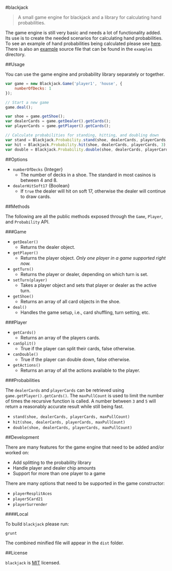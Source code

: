 #blackjack

> A small game engine for blackjack and a library for calculating hand probabilities.

The game engine is still very basic and needs a lot of functionality added. Its use is to create the needed scenarios for calculating hand probabilities. To see an example of hand probabilities being calculated please see [here](http://chriszieba.com/2015/03/30/blackjack_probabilities). There is also an [example](https://github.com/ChrisZieba/blackjack/blob/master/examples/blackjack.html) source file that can be found in the `examples` directory.

##Usage

You can use the game engine and probability library separately or together.

```js
var game = new Blackjack.Game('player1', 'house', {
	numberOfDecks: 1
});

// Start a new game
game.deal();

var shoe = game.getShoe();
var dealerCards = game.getDealer().getCards();
var playerCards = game.getPlayer().getCards();			

// Calculate probabilities for standing, hitting, and doubling down
var stand = Blackjack.Probability.stand(shoe, dealerCards, playerCards, 3);
var hit = Blackjack.Probability.hit(shoe, dealerCards, playerCards, 3);
var double = Blackjack.Probability.double(shoe, dealerCards, playerCards, 3);
```

##Options

- `numberOfDecks` {Integer} 
   - The number of decks in a shoe. The standard in most casinos is between 4 and 8.
- `dealerHitSoft17` {Boolean} 
    - If `true` the dealer will hit on soft 17, otherwise the dealer will continue to draw cards.

##Methods

The following are all the public methods exposed through the `Game`, `Player`, and `Probability` API.

###Game

- `getDealer()` 
  - Returns the dealer object.
- `getPlayer()`
  - Returns the player object. *Only one player in a game supported right now.*
- `getTurn()` 
  - Returns the player or dealer, depending on which turn is set.
- `setTurn(player)`
  - Takes a player object and sets that player or dealer as the active turn.
- `getShoe()` 
  - Returns an array of all card objects in the shoe.
- `deal()`
  - Handles the game setup, i.e., card shuffling, turn setting, etc.
  
###Player

- `getCards()` 
  - Returns an array of the players cards.
- `canSplit()`
  - True if the player can split their cards, false otherwise.
- `canDouble()` 
  - True if the player can double down, false otherwise.
- `getActions()` 
  - Returns an array of all the actions available to the player.

###Probabilities

The `dealerCards` and `playerCards` can be retrieved using `game.getPlayer().getCards()`. The `maxPullCount` is used to limit the number of times the recursive function is called. A number between `3` and `5` will return a reasonably accurate result while still being fast.

- `stand(shoe, dealerCards, playerCards, maxPullCount)` 
- `hit(shoe, dealerCards, playerCards, maxPullCount)`
- `double(shoe, dealerCards, playerCards, maxPullCount)` 

##Development

There are many features for the game engine that need to be added and/or worked on:

- Add splitting to the probability library
- Handle player and dealer chip amounts
- Support for more than one player to a game

There are many options that need to be supported in the game constructor:

- `playerResplitAces`
- `player5Card21` 
- `playerSurrender`

####Local

To build `blackjack` please run:

```
grunt
```

The combined minified file will appear in the `dist` folder.

##License

`blackjack` is [MIT](https://github.com/ChrisZieba/blackjack/blob/master/LICENSE) licensed.